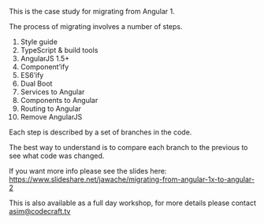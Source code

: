 This is the case study for migrating from Angular 1.

The process of migrating involves a number of steps.

1. Style guide
1. TypeScript & build tools
1. AngularJS 1.5+
1. Component’ify
1. ES6’ify
1. Dual Boot
1. Services to Angular 
1. Components to Angular
1. Routing to Angular
1. Remove AngularJS

Each step is described by a set of branches in the code.

The best way to understand is to compare each branch to the previous to see what code was changed.

If you want more info please see the slides here: https://www.slideshare.net/jawache/migrating-from-angular-1x-to-angular-2

This is also available as a full day workshop, for more details please contact asim@codecraft.tv